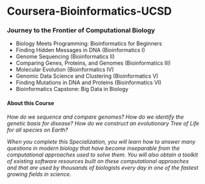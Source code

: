 # Coursera-Bioinformatics-UCSD

### Journey to the Frontier of Computational Biology

* Biology Meets Programming: Bioinformatics for Beginners
* Finding Hidden Messages in DNA (Bioinformatics I)
* Genome Sequencing (Bioinformatics II)
* Comparing Genes, Proteins, and Genomes (Bioinformatics III)
* Molecular Evolution (Bioinformatics IV)
* Genomic Data Science and Clustering (Bioinformatics V)
* Finding Mutations in DNA and Proteins (Bioinformatics VI)
* Bioinformatics Capstone: Big Data in Biology

#### About this Course

<em>
How do we sequence and compare genomes? How do we identify the genetic basis for disease? How do we construct an evolutionary Tree of Life for all species on Earth?

When you complete this Specialization, you will learn how to answer many questions in modern biology that have become inseparable from the computational approaches used to solve them. You will also obtain a toolkit of existing software resources built on these computational approaches and that are used by thousands of biologists every day in one of the fastest growing fields in science.
</em>
